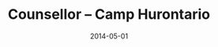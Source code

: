 ---
title: Counsellor – Camp Hurontario
eventType: job
date: 2014-05-01
endDate: 2016-08-20
isSeasonal: true
thumbnail: hurontario
thumbnailExt: jpg
excerpt: Worked with many different age groups from six to fourteen years old, and gained experience in working with people of different ability levels and interests.
isHidden: true
---